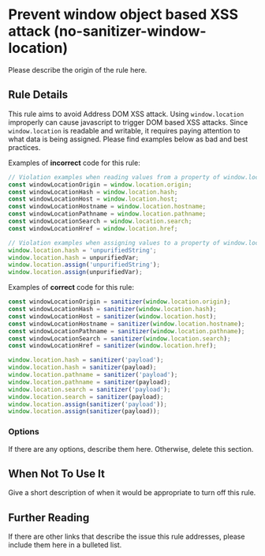 # Prevent window object based XSS attack (no-sanitizer-window-location)

Please describe the origin of the rule here.

## Rule Details

This rule aims to avoid Address DOM XSS attack. Using `window.location` improperly can cause javascript to trigger DOM based XSS attacks. Since `window.location` is readable and writable, it requires paying attention to what data is being assigned. Please find examples below as bad and best practices.

Examples of **incorrect** code for this rule:

```js
// Violation examples when reading values from a property of window.location without sanitizer
const windowLocationOrigin = window.location.origin;
const windowLocationHash = window.location.hash;
const windowLocationHost = window.location.host;
const windowLocationHostname = window.location.hostname;
const windowLocationPathname = window.location.pathname;
const windowLocationSearch = window.location.search;
const windowLocationHref = window.location.href;

// Violation examples when assigning values to a property of window.location without sanitizer
window.location.hash = 'unpurifiedString';
window.location.hash = unpurifiedVar;
window.location.assign('unpurifiedString');
window.location.assign(unpurifiedVar);
```

Examples of **correct** code for this rule:

```js
const windowLocationOrigin = sanitizer(window.location.origin);
const windowLocationHash = sanitizer(window.location.hash);
const windowLocationHost = sanitizer(window.location.host);
const windowLocationHostname = sanitizer(window.location.hostname);
const windowLocationPathname = sanitizer(window.location.pathname);
const windowLocationSearch = sanitizer(window.location.search);
const windowLocationHref = sanitizer(window.location.href);

window.location.hash = sanitizer('payload');
window.location.hash = sanitizer(payload);
window.location.pathname = sanitizer('payload');
window.location.pathname = sanitizer(payload);
window.location.search = sanitizer('payload');
window.location.search = sanitizer(payload);
window.location.assign(sanitizer('payload'));
window.location.assign(sanitizer(payload));
```

### Options

If there are any options, describe them here. Otherwise, delete this section.

## When Not To Use It

Give a short description of when it would be appropriate to turn off this rule.

## Further Reading

If there are other links that describe the issue this rule addresses, please include them here in a bulleted list.
